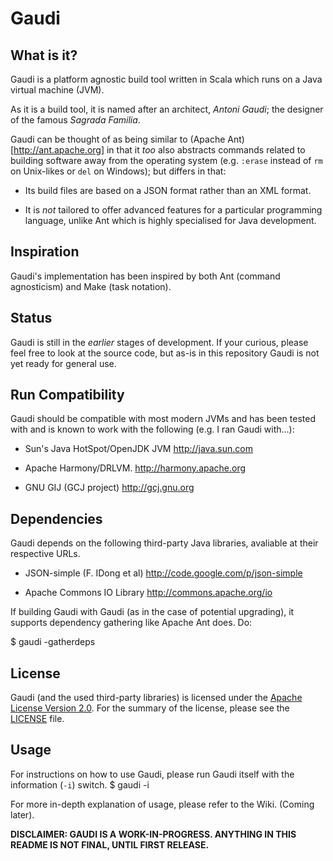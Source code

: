 Gaudi
=====

What is it?
-----------
Gaudi is a platform agnostic build tool
written in Scala which runs on a Java virtual machine (JVM).

As it is a build tool, it is named after an architect, *Antoni Gaudi*;
the designer of the famous *Sagrada Familia*.

Gaudi can be thought of as being similar to (Apache Ant)[http://ant.apache.org] in that it *too* also abstracts commands related
to building software away from the operating system 
(e.g. `:erase` instead of `rm` on Unix-likes or `del` on Windows); 
but differs in that:

- Its build files are based on a JSON format rather than an XML format.

- It is *not* tailored to offer advanced features for a particular programming
  language, unlike Ant which is highly specialised for Java development.

Inspiration
-----------
Gaudi's implementation has been inspired by both Ant (command agnosticism) and Make (task notation).

Status
------
Gaudi is still in the *earlier* stages of development.
If your curious, please feel free to look at the source code,
but as-is in this repository Gaudi is not yet ready for general
use.

Run Compatibility
-----------------
Gaudi should be compatible with most modern JVMs
and has been tested with and is known to work 
with the following (e.g. I ran Gaudi with...):

- Sun's Java HotSpot/OpenJDK JVM
  http://java.sun.com

- Apache Harmony/DRLVM.
  http://harmony.apache.org

- GNU GIJ (GCJ project)
  http://gcj.gnu.org

Dependencies
------------
Gaudi depends on the following third-party Java libraries,
avaliable at their respective URLs.

- JSON-simple (F. IDong et al)
  http://code.google.com/p/json-simple

- Apache Commons IO Library
  http://commons.apache.org/io

If building Gaudi with Gaudi (as in the case of potential upgrading),
it supports dependency gathering like Apache Ant does. Do:

$ gaudi -gatherdeps

License
------------
Gaudi (and the used third-party libraries) is licensed under the [Apache License Version 2.0](http://www.apache.org/licenses/LICENSE-2.0).
For the summary of the license, please see the [LICENSE](http://github.com/stpettersens/Gaudi/blob/master/LICENSE) file.

Usage
-----
For instructions on how to use Gaudi, please run Gaudi itself with the information (`-i`) switch.
$ gaudi -i

For more in-depth explanation of usage, please refer to the Wiki. (Coming later).

__DISCLAIMER: GAUDI IS A WORK-IN-PROGRESS.
ANYTHING IN THIS README IS NOT FINAL, UNTIL FIRST RELEASE.__